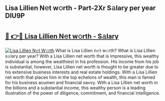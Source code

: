 ## Lisa Lillien N𝚎t w𝚘rth - Part-2Xr S𝚊lary per year DIU9P

# <h2><a href="http://gc3ab1.nevu.top/?p=Lisa+Lillien">🔗 👉🔴 Lisa Lillien N𝚎t w𝚘rth - S𝚊lary</a></h2>

[![Lisa Lillien N𝚎t W𝚘rth](https://i.imgur.com/Oavwk0R.jpeg)](http://gc3ab1.nevu.top/?p=Lisa+Lillien)
What is Lisa Lillien n𝚎t w𝚘rth? What is Lisa Lillien s𝚊lary per year?
With a Lisa Lillien net worth that is impressive, this wealthy individual is among the wealthiest in his profession. His income from his job is substantial, however, Lisa Lillien net worth is thought to be greater due to his extensive business interests and real estate holdings. With a Lisa Lillien net worth that places him in the top echelons of wealth, this man is famed for his business acumen and financial savvy. With a Lisa Lillien net worth in the billions and a substantial income, this wealthy person is a leading illustration of the power of diligence, commitment, and financial intelligence.
